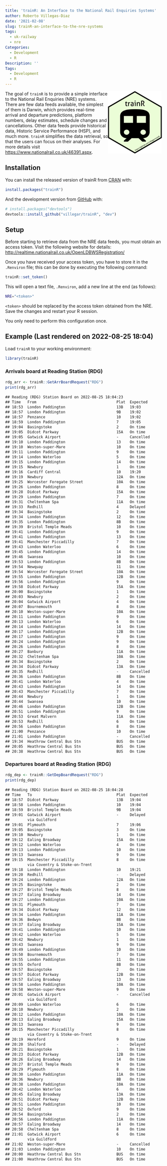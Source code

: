 ```yaml
---
title: 'trainR: An Interface to the National Rail Enquiries Systems'
author: Roberto Villegas-Diaz
date: '2021-02-08'
slug: trainR-an-interface-to-the-nre-systems
tags:
  - uk-railway
  - nre
Categories:
  - Development
  - R
Description: ''
Tags:
  - Development
  - R
---
```


<img src="https://raw.githubusercontent.com/villegar/trainR/main/inst/images/logo.png" alt="logo" align="right" height=200px/>

The goal of `trainR` is to provide a simple interface to the 
National Rail Enquiries (NRE) systems. There are few data feeds 
available, the simplest of them is Darwin, which provides real-time 
arrival and departure predictions, platform numbers, delay estimates, 
schedule changes and cancellations. Other data feeds provide historical 
data, Historic Service Performance (HSP), and much more. `trainR` 
simplifies the data retrieval, so that the users can focus on their 
analyses. For more details visit 
https://www.nationalrail.co.uk/46391.aspx.

## Installation

You can install the released version of trainR from [CRAN](https://CRAN.R-project.org) with:

``` r
install.packages("trainR")
```

And the development version from [GitHub](https://github.com/) with:

``` r
# install.packages("devtools")
devtools::install_github("villegar/trainR", "dev")
```

## Setup
Before starting to retrieve data from the NRE data feeds, you must obtain an access token. 
Visit the following website for details: http://realtime.nationalrail.co.uk/OpenLDBWSRegistration/

Once you have received your access token, you have to store it in the `.Renviron` file; this can be 
done by executing the following command:


```r
trainR::set_token()
```

This will open a text file, `.Renviron`, add a new line at the end (as follows):

```bash
NRE="<token>"
```

`<token>` should be replaced by the access token obtained from the NRE. Save the changes and restart 
your R session.

You only need to perform this configuration once.

## Example (Last rendered on 2022-08-25 18:04)

Load `trainR` to your working environment:

```r
library(trainR)
```

### Arrivals board at Reading Station (RDG)


```r
rdg_arr <- trainR::GetArrBoardRequest("RDG")
print(rdg_arr)
```

```
## Reading (RDG) Station Board on 2022-08-25 18:04:23
## Time   From                                    Plat  Expected
## 18:53  London Paddington                       13B   19:03
## 18:57  London Paddington                       9B    19:02
## 18:57  Penzance                                10    19:02
## 18:59  London Paddington                       7     19:05
## 19:04  Basingstoke                             2     On time
## 19:05  Didcot Parkway                          15A   On time
## 19:05  Gatwick Airport                         -     Cancelled
## 19:10  London Paddington                       13    On time
## 19:10  Weston-super-Mare                       10    On time
## 19:11  London Paddington                       9     On time
## 19:14  London Waterloo                         5     On time
## 19:15  London Paddington                       14    On time
## 19:15  Newbury                                 1     On time
## 19:16  Cardiff Central                         10    19:20
## 19:19  Newbury                                 12A   On time
## 19:25  Worcester Foregate Street               10A   On time
## 19:26  London Paddington                       8     On time
## 19:28  Didcot Parkway                          15A   On time
## 19:29  London Paddington                       7     On time
## 19:31  Cheltenham Spa                          11A   On time
## 19:33  Redhill                                 4     Delayed
## 19:34  Basingstoke                             2     On time
## 19:34  London Paddington                       12    On time
## 19:35  London Paddington                       8B    On time
## 19:39  Bristol Temple Meads                    10    On time
## 19:41  London Paddington                       9     On time
## 19:41  London Paddington                       13    On time
## 19:41  Manchester Piccadilly                   7     On time
## 19:43  London Waterloo                         6     On time
## 19:45  London Paddington                       14    On time
## 19:46  Swansea                                 10    On time
## 19:53  London Paddington                       8B    On time
## 19:54  Newquay                                 11    On time
## 19:54  Worcester Foregate Street               10A   On time
## 19:55  London Paddington                       12B   On time
## 19:56  London Paddington                       9     On time
## 19:58  Didcot Parkway                          15A   On time
## 20:00  Basingstoke                             1     On time
## 20:03  Newbury                                 2     On time
## 20:04  Gatwick Airport                         4     On time
## 20:07  Bournemouth                             8     On time
## 20:10  Weston-super-Mare                       10A   On time
## 20:11  London Paddington                       9     On time
## 20:13  London Waterloo                         6     On time
## 20:14  London Paddington                       14    On time
## 20:17  London Paddington                       12B   On time
## 20:17  London Paddington                       9     On time
## 20:24  London Paddington                       9     On time
## 20:26  London Paddington                       8     On time
## 20:27  Banbury                                 11A   On time
## 20:32  Cheltenham Spa                          10A   On time
## 20:34  Basingstoke                             2     On time
## 20:34  Didcot Parkway                          13A   On time
## 20:35  Redhill                                 -     Cancelled
## 20:36  London Paddington                       8B    On time
## 20:41  London Waterloo                         4     On time
## 20:43  London Paddington                       14    On time
## 20:43  Manchester Piccadilly                   7     On time
## 20:44  Newbury                                 1     On time
## 20:44  Swansea                                 10    On time
## 20:46  London Paddington                       12B   On time
## 20:51  London Paddington                       9     On time
## 20:53  Great Malvern                           11A   On time
## 20:53  Redhill                                 6     On time
## 20:56  London Paddington                       8     On time
## 21:00  Penzance                                10    On time
## 21:01  London Paddington                       -     Cancelled
## 19:34  Heathrow Central Bus Stn                BUS   On time
## 20:05  Heathrow Central Bus Stn                BUS   On time
## 20:38  Heathrow Central Bus Stn                BUS   On time
```

### Departures board at Reading Station (RDG)


```r
rdg_dep <- trainR::GetDepBoardRequest("RDG")
print(rdg_dep)
```

```
## Reading (RDG) Station Board on 2022-08-25 18:04:28
## Time   To                                      Plat  Expected
## 18:57  Didcot Parkway                          13B   19:04
## 18:58  London Paddington                       10    19:04
## 18:59  Bristol Temple Meads                    9B    19:04
## 19:01  Gatwick Airport                         -     Delayed
##        via Guildford                           
## 19:01  Plymouth                                7     19:06
## 19:05  Basingstoke                             3     On time
## 19:10  Newbury                                 1     On time
## 19:12  Ealing Broadway                         15A   On time
## 19:12  London Waterloo                         4     On time
## 19:13  London Paddington                       10    On time
## 19:13  Swansea                                 9     On time
## 19:15  Manchester Piccadilly                   8     On time
##        via Coventry & Stoke-on-Trent           
## 19:18  London Paddington                       10    19:21
## 19:20  Redhill                                 -     Delayed
## 19:24  London Paddington                       12A   On time
## 19:25  Basingstoke                             2     On time
## 19:27  Bristol Temple Meads                    8     On time
## 19:27  Ealing Broadway                         14    On time
## 19:27  London Paddington                       10A   On time
## 19:31  Plymouth                                7     On time
## 19:34  Didcot Parkway                          12    On time
## 19:34  London Paddington                       11A   On time
## 19:36  Bedwyn                                  8B    On time
## 19:37  Ealing Broadway                         15A   On time
## 19:41  London Paddington                       10    On time
## 19:42  London Waterloo                         5     On time
## 19:42  Newbury                                 1     On time
## 19:43  Swansea                                 9     On time
## 19:49  London Paddington                       10    On time
## 19:50  Bournemouth                             7     On time
## 19:55  London Paddington                       11    On time
## 19:55  Oxford                                  8B    On time
## 19:57  Basingstoke                             2     On time
## 19:57  Didcot Parkway                          12B   On time
## 19:57  Ealing Broadway                         13    On time
## 19:58  London Paddington                       10A   On time
## 19:58  Weston-super-Mare                       9     On time
## 20:01  Gatwick Airport                         -     Cancelled
##        via Guildford                           
## 20:09  London Waterloo                         6     On time
## 20:10  Newbury                                 2     On time
## 20:12  London Paddington                       10A   On time
## 20:13  Ealing Broadway                         15A   On time
## 20:13  Swansea                                 9     On time
## 20:15  Manchester Piccadilly                   8     On time
##        via Coventry & Stoke-on-Trent           
## 20:19  Hereford                                9     On time
## 20:20  Shalford                                -     Delayed
## 20:21  Basingstoke                             1     On time
## 20:23  Didcot Parkway                          12B   On time
## 20:26  Ealing Broadway                         14    On time
## 20:27  Bristol Temple Meads                    9     On time
## 20:29  Plymouth                                8     On time
## 20:30  London Paddington                       11A   On time
## 20:36  Newbury                                 8B    On time
## 20:38  London Paddington                       10A   On time
## 20:42  London Waterloo                         6     On time
## 20:45  Ealing Broadway                         13A   On time
## 20:51  Didcot Parkway                          12B   On time
## 20:51  London Paddington                       10    On time
## 20:52  Oxford                                  9     On time
## 20:54  Basingstoke                             2     On time
## 20:56  London Paddington                       11A   On time
## 20:57  Ealing Broadway                         14    On time
## 20:58  Cheltenham Spa                          8     On time
## 21:01  Gatwick Airport                         6     On time
##        via Guildford                           
## 21:02  Weston-super-Mare                       -     Cancelled
## 21:03  London Paddington                       10    On time
## 20:00  Heathrow Central Bus Stn                BUS   On time
## 21:00  Heathrow Central Bus Stn                BUS   On time
```
